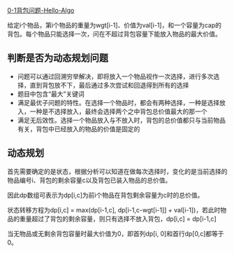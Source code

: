 [0-1背包问题-Hello-Algo](https://www.hello-algo.com/chapter_dynamic_programming/knapsack_problem/)

给定i个物品，第i个物品的重量为wgt[i-1]、价值为val[i-1]，和一个容量为cap的背包。每个物品只能选择一次，问在不超过背包容量下能放入物品的最大价值。

## 判断是否为动态规划问题

- 问题可以通过回溯穷举解决，即将放入一个物品视作一次选择，进行多次选择，直到背包放不下，最后通过多次尝试和回退得到所有的选择
- 题目中包含“最大”关键词
- 满足最优子问题的特性。在选择一个物品时，都会有两种选择，一种是选择放入，一种是不选择放入，最终会选择两个之中背包总价值最大的那一个
- 满足无后效性。选择一个物品放入与不放入时，背包的总价值都只与当前物品有关，背包中已经放入的物品的价值是固定的


## 动态规划

首先需要确定的是状态，根据分析可以知道在做每次选择时，变化的是当前选择的物品编号i、背包的剩余容量c以及背包已装入物品的总价值。

因此dp数组可表示为dp[i,c]为前i个物品在背包剩余容量为c时的总价值。

状态转移方程为dp[i,c] = max(dp[i-1,c], dp[i-1,c-wgt[i-1]] + val[i-1])，若此时物品的重量超过了背包的剩余容量，则只有选择不放入背包，dp[i,c] = dp[i-1,c]

当无物品或无剩余背包容量时最大价值为0，即首列dp[i, 0]和首行dp[0,c]都等于0。

